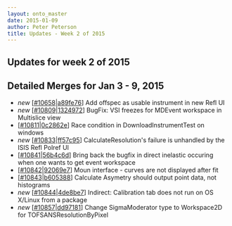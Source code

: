 ```yaml
---
layout: onto_master
date: 2015-01-09
author: Peter Peterson
title: Updates - Week 2 of 2015
---
```

Updates for week 2 of 2015
--------------------------

Detailed Merges for Jan 3 - 9, 2015
-----------------------------------
* *new* \[[#10658](http://trac.mantidproject.org/mantid/ticket/10658)\|[a89fe76](https://github.com/mantidproject/mantid/commit/a89fe76e84b761ab541a8793b6bdf855ad5cf62e)\] Add offspec as usable instrument in new Refl UI
* *new* \[[#10809](http://trac.mantidproject.org/mantid/ticket/10809)\|[1324972](https://github.com/mantidproject/mantid/commit/1324972ebb1b35ea94447b73cf9106ef03791ad8)\] BugFix: VSI freezes for MDEvent workspace in Multislice view
* \[[#10811](http://trac.mantidproject.org/mantid/ticket/10811)\|[0c2862e](https://github.com/mantidproject/mantid/commit/0c2862e6c21470cb84ab0a767927dc72c12aaead)\] Race condition in DownloadInstrumentTest on windows
* *new* \[[#10833](http://trac.mantidproject.org/mantid/ticket/10833)\|[ff57c95](https://github.com/mantidproject/mantid/commit/ff57c95b281144df61d1fdf25e08b75cb07e3c26)\] CalculateResolution's failure is unhandled by the ISIS Refl Polref UI
* \[[#10841](http://trac.mantidproject.org/mantid/ticket/10841)\|[56b4c6d](https://github.com/mantidproject/mantid/commit/56b4c6d1e9a4a857b956693e374c05e9553297cd)\] Bring back the bugfix in direct inelastic occuring when one wants to get event workspace
* \[[#10842](http://trac.mantidproject.org/mantid/ticket/10842)\|[92069e7](https://github.com/mantidproject/mantid/commit/92069e7dcc2a388e4eb3fb1a7e333d9285354d42)\] Moun interface - curves are not displayed after fit
* \[[#10843](http://trac.mantidproject.org/mantid/ticket/10843)\|[b605388](https://github.com/mantidproject/mantid/commit/b605388b596bf45d6abb0e502a8cd5f7abd08c9b)\] Calculate Asymetry should output point data, not histograms
* *new* \[[#10844](http://trac.mantidproject.org/mantid/ticket/10844)\|[4de8be7](https://github.com/mantidproject/mantid/commit/4de8be77c3b75861646ffc17ef51b4ddca0ec41a)\] Indirect: Calibration tab does not run on OS X/Linux from a package
* *new* \[[#10857](http://trac.mantidproject.org/mantid/ticket/10857)\|[dd97181](https://github.com/mantidproject/mantid/commit/dd971817dcaf94de876644303d0d448d3c8b2cd4)\] Change SigmaModerator type to Workspace2D for TOFSANSResolutionByPixel
